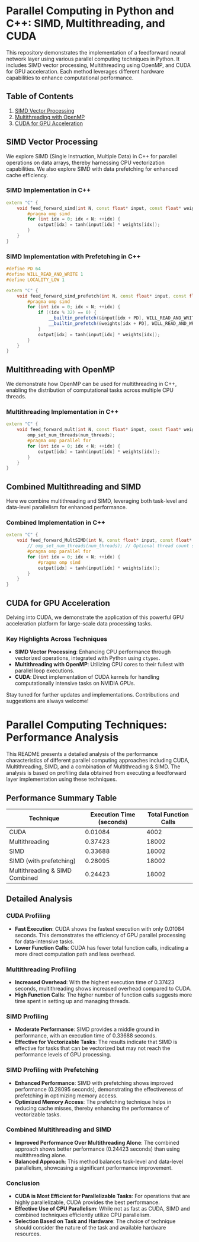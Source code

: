 # Parallel Computing in Python and C++: SIMD, Multithreading, and CUDA
This repository demonstrates the implementation of a feedforward neural network layer using various parallel computing techniques in Python. It includes SIMD vector processing, Multithreading using OpenMP, and CUDA for GPU acceleration. Each method leverages different hardware capabilities to enhance computational performance.

## Table of Contents
1. [SIMD Vector Processing](#simd-vector-processing)
2. [Multithreading with OpenMP](#multithreading-with-openmp)
3. [CUDA for GPU Acceleration](#cuda-for-gpu-acceleration)

## SIMD Vector Processing
We explore SIMD (Single Instruction, Multiple Data) in C++ for parallel operations on data arrays, thereby harnessing CPU vectorization capabilities. We also explore SIMD with data prefetching for enhanced cache efficiency.

### SIMD Implementation in C++
```cpp
extern "C" {
    void feed_forward_simd(int N, const float* input, const float* weights, float* output) {
        #pragma omp simd
        for (int idx = 0; idx < N; ++idx) {
            output[idx] = tanh(input[idx] * weights[idx]);
        }
    }
}
```

### SIMD Implementation with Prefetching in C++
```cpp
#define PD 64
#define WILL_READ_AND_WRITE 1
#define LOCALITY_LOW 1

extern "C" {
    void feed_forward_simd_prefetch(int N, const float* input, const float* weights, float* output) {
        #pragma omp simd
        for (int idx = 0; idx < N; ++idx) {
            if ((idx % 32) == 0) {
                __builtin_prefetch(&input[idx + PD], WILL_READ_AND_WRITE, LOCALITY_LOW);
                __builtin_prefetch(&weights[idx + PD], WILL_READ_AND_WRITE, LOCALITY_LOW);
            }
            output[idx] = tanh(input[idx] * weights[idx]);
        }
    }
}
```

## Multithreading with OpenMP
We demonstrate how OpenMP can be used for multithreading in C++, enabling the distribution of computational tasks across multiple CPU threads.

### Multithreading Implementation in C++
```cpp
extern "C" {
    void feed_forward_mult(int N, const float* input, const float* weights, float* output, int num_threads) {
        omp_set_num_threads(num_threads);
        #pragma omp parallel for
        for (int idx = 0; idx < N; ++idx) {
            output[idx] = tanh(input[idx] * weights[idx]);
        }
    }
}
```

## Combined Multithreading and SIMD
Here we combine multithreading and SIMD, leveraging both task-level and data-level parallelism for enhanced performance.

### Combined Implementation in C++
```cpp
extern "C" {
    void feed_forward_MultSIMD(int N, const float* input, const float* weights, float* output, int num_threads) {
        // omp_set_num_threads(num_threads); // Optional thread count setting
        #pragma omp parallel for 
        for (int idx = 0; idx < N; ++idx) {
            #pragma omp simd
            output[idx] = tanh(input[idx] * weights[idx]);
        }
    }
}
```


## CUDA for GPU Acceleration
Delving into CUDA, we demonstrate the application of this powerful GPU acceleration platform for large-scale data processing tasks.

### Key Highlights Across Techniques
- **SIMD Vector Processing**: Enhancing CPU performance through vectorized operations, integrated with Python using `ctypes`.
- **Multithreading with OpenMP**: Utilizing CPU cores to their fullest with parallel loop executions.
- **CUDA**: Direct implementation of CUDA kernels for handling computationally intensive tasks on NVIDIA GPUs.

Stay tuned for further updates and implementations. Contributions and suggestions are always welcome!


# Parallel Computing Techniques: Performance Analysis

This README presents a detailed analysis of the performance characteristics of different parallel computing approaches including CUDA, Multithreading, SIMD, and a combination of Multithreading & SIMD. The analysis is based on profiling data obtained from executing a feedforward layer implementation using these techniques.

## Performance Summary Table

| Technique                     | Execution Time (seconds) | Total Function Calls | 
|-------------------------------|-------------------------|----------------------|
| CUDA                          | 0.01084                 | 4002                 | 
| Multithreading                | 0.37423                 | 18002                |   
| SIMD                          | 0.33688                 | 18002                |   
| SIMD (with prefetching)       | 0.28095                 | 18002                |
| Multithreading & SIMD Combined| 0.24423                 | 18002                |  

## Detailed Analysis

### CUDA Profiling
- **Fast Execution**: CUDA shows the fastest execution with only 0.01084 seconds. This demonstrates the efficiency of GPU parallel processing for data-intensive tasks.
- **Lower Function Calls**: CUDA has fewer total function calls, indicating a more direct computation path and less overhead.

### Multithreading Profiling
- **Increased Overhead**: With the highest execution time of 0.37423 seconds, multithreading shows increased overhead compared to CUDA.
- **High Function Calls**: The higher number of function calls suggests more time spent in setting up and managing threads.

### SIMD Profiling
- **Moderate Performance**: SIMD provides a middle ground in performance, with an execution time of 0.33688 seconds.
- **Effective for Vectorizable Tasks**: The results indicate that SIMD is effective for tasks that can be vectorized but may not reach the performance levels of GPU processing.

### SIMD Profiling with Prefetching
- **Enhanced Performance**: SIMD with prefetching shows improved performance (0.28095 seconds), demonstrating the effectiveness of prefetching in optimizing memory access.
- **Optimized Memory Access**: The prefetching technique helps in reducing cache misses, thereby enhancing the performance of vectorizable tasks.

### Combined Multithreading and SIMD
- **Improved Performance Over Multithreading Alone**: The combined approach shows better performance (0.24423 seconds) than using multithreading alone.
- **Balanced Approach**: This method balances task-level and data-level parallelism, showcasing a significant performance improvement.

### Conclusion
- **CUDA is Most Efficient for Parallelizable Tasks**: For operations that are highly parallelizable, CUDA provides the best performance.
- **Effective Use of CPU Parallelism**: While not as fast as CUDA, SIMD and combined techniques efficiently utilize CPU parallelism.
- **Selection Based on Task and Hardware**: The choice of technique should consider the nature of the task and available hardware resources.



